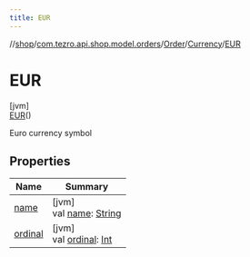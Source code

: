 ```yaml
---
title: EUR
---
```

//[shop](../../../../../index.html)/[com.tezro.api.shop.model.orders](../../../index.html)/[Order](../../index.html)/[Currency](../index.html)/[EUR](index.html)



# EUR



[jvm]\
[EUR](index.html)()



Euro currency symbol



## Properties


| Name | Summary |
|---|---|
| [name](../-e-t-h/index.html#-372974862%2FProperties%2F-880856229) | [jvm]<br>val [name](../-e-t-h/index.html#-372974862%2FProperties%2F-880856229): [String](https://kotlinlang.org/api/latest/jvm/stdlib/kotlin/-string/index.html) |
| [ordinal](../-e-t-h/index.html#-739389684%2FProperties%2F-880856229) | [jvm]<br>val [ordinal](../-e-t-h/index.html#-739389684%2FProperties%2F-880856229): [Int](https://kotlinlang.org/api/latest/jvm/stdlib/kotlin/-int/index.html) |

